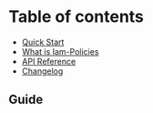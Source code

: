 # Table of contents

- [Quick Start](README.md)
- [What is Iam-Policies](what-is-iam-policies.md)
- [API Reference](index.md)
- [Changelog](changelog.md)

## Guide
